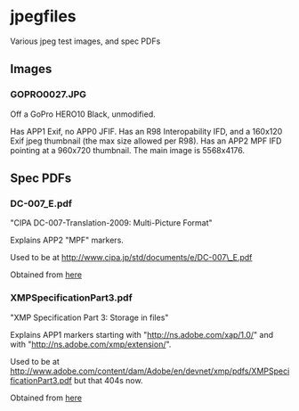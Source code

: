 jpegfiles
=========

Various jpeg test images, and spec PDFs

Images
------

### GOPRO0027.JPG

Off a GoPro HERO10 Black, unmodified.

Has APP1 Exif, no APP0 JFIF.
Has an R98 Interopability IFD, and a 160x120 Exif jpeg thumbnail (the max size
allowed per R98).
Has an APP2 MPF IFD pointing at a 960x720 thumbnail.
The main image is 5568x4176.

Spec PDFs
---------

### DC-007\_E.pdf

"CIPA DC-007-Translation-2009: Multi-Picture Format"

Explains APP2 "MPF" markers.

Used to be at http://www.cipa.jp/std/documents/e/DC-007\_E.pdf

Obtained from [here](https://web.archive.org/web/20190713230858/http://www.cipa.jp/std/documents/e/DC-007_E.pdf)

### XMPSpecificationPart3.pdf

"XMP Specification Part 3: Storage in files"

Explains APP1 markers starting with "http://ns.adobe.com/xap/1.0/" and with
"http://ns.adobe.com/xmp/extension/".

Used to be at
http://www.adobe.com/content/dam/Adobe/en/devnet/xmp/pdfs/XMPSpecificationPart3.pdf
but that 404s now.

Obtained from [here](https://github.com/adobe/xmp-docs/blob/master/XMPSpecifications/XMPSpecificationPart3.pdf)
